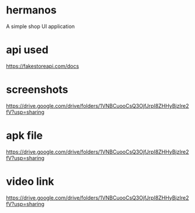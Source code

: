 # hermanos
A simple shop UI application 
# api used
https://fakestoreapi.com/docs
# screenshots
https://drive.google.com/drive/folders/1VNBCuooCsQ3OjfJrpI8ZHHyBjzIre2fV?usp=sharing
# apk file
https://drive.google.com/drive/folders/1VNBCuooCsQ3OjfJrpI8ZHHyBjzIre2fV?usp=sharing
# video link
https://drive.google.com/drive/folders/1VNBCuooCsQ3OjfJrpI8ZHHyBjzIre2fV?usp=sharing
